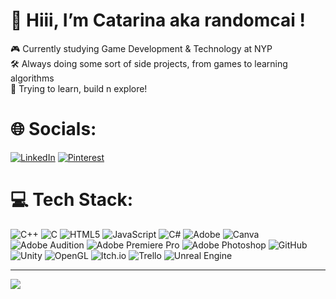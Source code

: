 # 💫 Hiii, I’m Catarina aka randomcai !
🎮 Currently studying Game Development & Technology at NYP<br>
🛠️ Always doing some sort of side projects, from games to learning algorithms<br>
🌱 Trying to learn, build n explore!


# 🌐 Socials:
[![LinkedIn](https://img.shields.io/badge/LinkedIn-%230077B5.svg?logo=linkedin&logoColor=white)](https://linkedin.com/in/catarina-chai-09a261319) [![Pinterest](https://img.shields.io/badge/Pinterest-%23E60023.svg?logo=Pinterest&logoColor=white)](https://pinterest.com/randomcai) 

# 💻 Tech Stack:
![C++](https://img.shields.io/badge/c++-%2300599C.svg?style=for-the-badge&logo=c%2B%2B&logoColor=white) ![C](https://img.shields.io/badge/c-%2300599C.svg?style=for-the-badge&logo=c&logoColor=white) ![HTML5](https://img.shields.io/badge/html5-%23E34F26.svg?style=for-the-badge&logo=html5&logoColor=white) ![JavaScript](https://img.shields.io/badge/javascript-%23323330.svg?style=for-the-badge&logo=javascript&logoColor=%23F7DF1E) ![C#](https://img.shields.io/badge/c%23-%23239120.svg?style=for-the-badge&logo=csharp&logoColor=white) ![Adobe](https://img.shields.io/badge/adobe-%23FF0000.svg?style=for-the-badge&logo=adobe&logoColor=white) ![Canva](https://img.shields.io/badge/Canva-%2300C4CC.svg?style=for-the-badge&logo=Canva&logoColor=white) ![Adobe Audition](https://img.shields.io/badge/Adobe%20Audition-9999FF.svg?style=for-the-badge&logo=Adobe%20Audition&logoColor=white) ![Adobe Premiere Pro](https://img.shields.io/badge/Adobe%20Premiere%20Pro-9999FF.svg?style=for-the-badge&logo=Adobe%20Premiere%20Pro&logoColor=white) ![Adobe Photoshop](https://img.shields.io/badge/adobe%20photoshop-%2331A8FF.svg?style=for-the-badge&logo=adobe%20photoshop&logoColor=white) ![GitHub](https://img.shields.io/badge/github-%23121011.svg?style=for-the-badge&logo=github&logoColor=white) ![Unity](https://img.shields.io/badge/unity-%23000000.svg?style=for-the-badge&logo=unity&logoColor=white) ![OpenGL](https://img.shields.io/badge/OpenGL-white?logo=OpenGL&style=for-the-badge) ![Itch.io](https://img.shields.io/badge/Itch-%23FF0B34.svg?style=for-the-badge&logo=Itch.io&logoColor=white) ![Trello](https://img.shields.io/badge/Trello-%23026AA7.svg?style=for-the-badge&logo=Trello&logoColor=white) ![Unreal Engine](https://img.shields.io/badge/unrealengine-%23313131.svg?style=for-the-badge&logo=unrealengine&logoColor=white)
<!--
# 📊 GitHub Stats:
![](https://github-readme-stats.vercel.app/api?username=randomcai&theme=bear&hide_border=false&include_all_commits=false&count_private=false)<br/>
![](https://nirzak-streak-stats.vercel.app/?user=randomcai&theme=bear&hide_border=false)<br/>
![](https://github-readme-stats.vercel.app/api/top-langs/?username=randomcai&theme=bear&hide_border=false&include_all_commits=false&count_private=false&layout=compact)
-->
---
[![](https://visitcount.itsvg.in/api?id=randomcai&icon=0&color=12)](https://visitcount.itsvg.in)

<!-- Proudly created with GPRM ( https://gprm.itsvg.in ) -->
